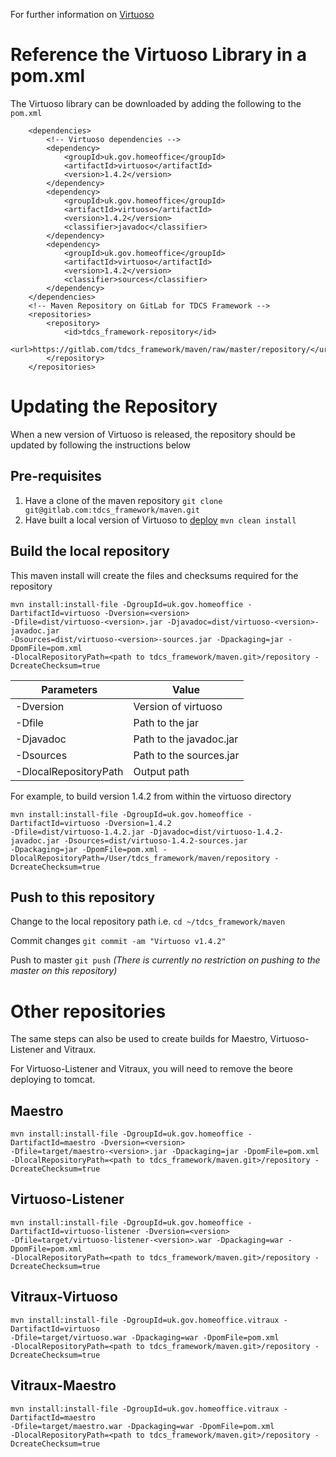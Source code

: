 For further information on [Virtuoso](https://gitlab.com/tdcs_framework/documentation)

# Reference the Virtuoso Library in a pom.xml

The Virtuoso library can be downloaded by adding the following to the `pom.xml`

```
    <dependencies>
        <!-- Virtuoso dependencies -->
        <dependency>
            <groupId>uk.gov.homeoffice</groupId>
            <artifactId>virtuoso</artifactId>
            <version>1.4.2</version>
        </dependency>
        <dependency>
            <groupId>uk.gov.homeoffice</groupId>
            <artifactId>virtuoso</artifactId>
            <version>1.4.2</version>
            <classifier>javadoc</classifier>
        </dependency>
        <dependency>
            <groupId>uk.gov.homeoffice</groupId>
            <artifactId>virtuoso</artifactId>
            <version>1.4.2</version>
            <classifier>sources</classifier>
        </dependency>
    </dependencies>
    <!-- Maven Repository on GitLab for TDCS Framework -->
    <repositories>
        <repository>
            <id>tdcs_framework-repository</id>
            <url>https://gitlab.com/tdcs_framework/maven/raw/master/repository/</url>
        </repository>
    </repositories>
```

# Updating the Repository
When a new version of Virtuoso is released, the repository should be updated by following the instructions below

## Pre-requisites
1. Have a clone of the maven repository `git clone git@gitlab.com:tdcs_framework/maven.git`
2. Have built a local version of Virtuoso to [deploy](https://gitlab.com/tdcs_framework/documentation/blob/master/virtuoso/installation.md#build) `mvn clean install` 

## Build the local repository

This maven install will create the files and checksums required for the repository
```
mvn install:install-file -DgroupId=uk.gov.homeoffice -DartifactId=virtuoso -Dversion=<version> 
-Dfile=dist/virtuoso-<version>.jar -Djavadoc=dist/virtuoso-<version>-javadoc.jar 
-Dsources=dist/virtuoso-<version>-sources.jar -Dpackaging=jar -DpomFile=pom.xml 
-DlocalRepositoryPath=<path to tdcs_framework/maven.git>/repository -DcreateChecksum=true
```

|Parameters|Value|
| -------- | --- |
|-Dversion|Version of virtuoso|
|-Dfile|Path to the jar|
|-Djavadoc|Path to the javadoc.jar|
|-Dsources|Path to the sources.jar|
|-DlocalRepositoryPath|Output path|


For example, to build version 1.4.2 from within the virtuoso directory 
```
mvn install:install-file -DgroupId=uk.gov.homeoffice -DartifactId=virtuoso -Dversion=1.4.2 
-Dfile=dist/virtuoso-1.4.2.jar -Djavadoc=dist/virtuoso-1.4.2-javadoc.jar -Dsources=dist/virtuoso-1.4.2-sources.jar 
-Dpackaging=jar -DpomFile=pom.xml -DlocalRepositoryPath=/User/tdcs_framework/maven/repository -DcreateChecksum=true
```

## Push to this repository
Change to the local repository path i.e. `cd ~/tdcs_framework/maven`

Commit changes `git commit -am "Virtuoso v1.4.2"`

Push to master `git push`
*(There is currently no restriction on pushing to the master on this repository)*


# Other repositories
The same steps can also be used to create builds for  Maestro, Virtuoso-Listener and Vitraux. 

For Virtuoso-Listener and Vitraux, you will need to remove the <version> beore deploying to tomcat.

## Maestro
```
mvn install:install-file -DgroupId=uk.gov.homeoffice -DartifactId=maestro -Dversion=<version>
-Dfile=target/maestro-<version>.jar -Dpackaging=jar -DpomFile=pom.xml 
-DlocalRepositoryPath=<path to tdcs_framework/maven.git>/repository -DcreateChecksum=true

```

## Virtuoso-Listener
```
mvn install:install-file -DgroupId=uk.gov.homeoffice -DartifactId=virtuoso-listener -Dversion=<version>
-Dfile=target/virtuoso-listener-<version>.war -Dpackaging=war -DpomFile=pom.xml 
-DlocalRepositoryPath=<path to tdcs_framework/maven.git>/repository -DcreateChecksum=true
```

## Vitraux-Virtuoso
```
mvn install:install-file -DgroupId=uk.gov.homeoffice.vitraux -DartifactId=virtuoso 
-Dfile=target/virtuoso.war -Dpackaging=war -DpomFile=pom.xml 
-DlocalRepositoryPath=<path to tdcs_framework/maven.git>/repository -DcreateChecksum=true
```

## Vitraux-Maestro
```
mvn install:install-file -DgroupId=uk.gov.homeoffice.vitraux -DartifactId=maestro 
-Dfile=target/maestro.war -Dpackaging=war -DpomFile=pom.xml 
-DlocalRepositoryPath=<path to tdcs_framework/maven.git>/repository -DcreateChecksum=true
```